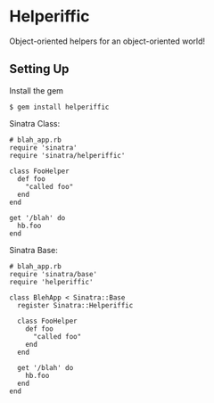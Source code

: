 Helperiffic
===========

Object-oriented helpers for an object-oriented world!

Setting Up
----------

Install the gem

    $ gem install helperiffic
    
Sinatra Class:

    # blah_app.rb
    require 'sinatra'
    require 'sinatra/helperiffic'
    
    class FooHelper
      def foo
        "called foo"
      end
    end
    
    get '/blah' do
      hb.foo
    end
    
Sinatra Base:

    # blah_app.rb
    require 'sinatra/base'
    require 'helperiffic'
  
    class BlehApp < Sinatra::Base
      register Sinatra::Helperiffic
      
      class FooHelper
        def foo
          "called foo"
        end
      end
      
      get '/blah' do
        hb.foo
      end
    end